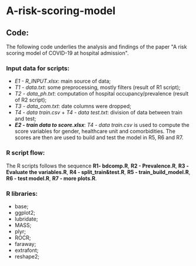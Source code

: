 # A-risk-scoring-model
## Code:

The following code underlies the analysis and findings of the paper "A risk scoring model of COVID-19 at hospital admission".


### Input data for scripts:

* _E1 - R\_INPUT.xlsx_: main source of data;
* _T1 - data.txt_: some preprocessing, mostly filters (result of R1 script);
* _T2 - data_ph.txt_: computation of hospital occupancy/prevalence (result of R2 script);
* _T3 - data_com.txt_: date columns were dropped;
* _T4 - data train.csv_ + _T4 - data test.txt_: division of data between train and test;
* **_E2 - train data to score.xlsx_**: _T4 - data train.csv_ is used to compute the score variables for gender, healthcare unit and comorbidities. The scores are then are used to build and test the model in R5, R6 and R7.

### R script flow:

The R scripts follows the sequence **R1- bdcomp.R**, **R2 - Prevalence.R**, **R3 -Evaluate the variables.R**, **R4 - split_train&test.R**, **R5 - train_build_model.R**, **R6 - test model.R**, **R7 - more plots.R**.

### R libraries:
* base;
* ggplot2;
* lubridate;
* MASS;
* plyr;
* ROCR;
* faraway;
* extrafont;
* reshape2;
